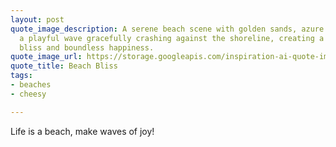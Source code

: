 ```yaml
---
layout: post
quote_image_description: A serene beach scene with golden sands, azure water, and
  a playful wave gracefully crashing against the shoreline, creating a sense of absolute
  bliss and boundless happiness.
quote_image_url: https://storage.googleapis.com/inspiration-ai-quote-images/2023-10-30.jpg
quote_title: Beach Bliss
tags:
- beaches
- cheesy

---
```


Life is a beach, make waves of joy!